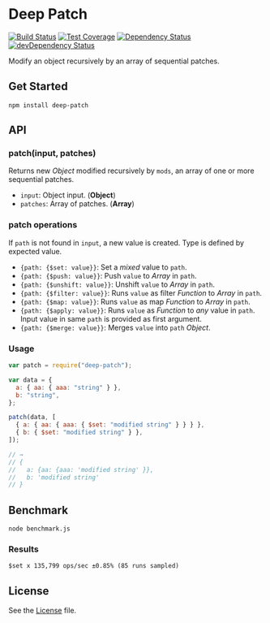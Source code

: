 # Deep Patch

[![Build Status](https://travis-ci.org/grindcode/deep-patch.svg?branch=master)](https://travis-ci.org/grindcode/deep-patch) [![Test Coverage](https://codeclimate.com/github/grindcode/deep-patch/badges/coverage.svg)](https://codeclimate.com/github/grindcode/deep-patch/coverage) [![Dependency Status](https://david-dm.org/grindcode/deep-patch.svg)](https://david-dm.org/grindcode/deep-patch) [![devDependency Status](https://david-dm.org/grindcode/deep-patch/dev-status.svg)](https://david-dm.org/grindcode/deep-patch#info=devDependencies)

Modify an object recursively by an array of sequential patches.

## Get Started

```shell
npm install deep-patch
```

## API

### patch(input, patches)

Returns new _Object_ modified recursively by `mods`, an array of one or more sequential patches.

- `input`: Object input. (**Object**)
- `patches`: Array of patches. (**Array**)

### patch operations

If `path` is not found in `input`, a new value is created. Type is defined by expected value.

- `{path: {$set: value}}`: Set a _mixed_ value to `path`.
- `{path: {$push: value}}`: Push `value` to _Array_ in `path`.
- `{path: {$unshift: value}}`: Unshift `value` to _Array_ in `path`.
- `{path: {$filter: value}}`: Runs `value` as filter _Function_ to _Array_ in `path`.
- `{path: {$map: value}}`: Runs `value` as map _Function_ to _Array_ in `path`.
- `{path: {$apply: value}}`: Runs `value` as _Function_ to _any_ value in `path`. Input value in same `path` is provided as first argument.
- `{path: {$merge: value}}`: Merges `value` into `path` _Object_.

### Usage

```javascript
var patch = require("deep-patch");

var data = {
  a: { aa: { aaa: "string" } },
  b: "string",
};

patch(data, [
  { a: { aa: { aaa: { $set: "modified string" } } } },
  { b: { $set: "modified string" } },
]);

// →
// {
//   a: {aa: {aaa: 'modified string' }},
//   b: 'modified string'
// }
```

## Benchmark

```shell
node benchmark.js
```

### Results

```shell
$set x 135,799 ops/sec ±0.85% (85 runs sampled)
```

## License

See the [License](LICENSE) file.
